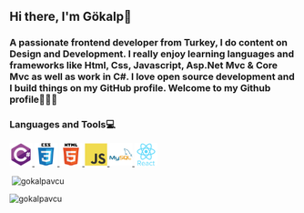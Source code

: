  ## Hi there, I'm Gökalp👋 
<h3 align="left">A passionate frontend developer from Turkey, I do content on Design and Development. I really enjoy learning languages and frameworks like Html, Css, Javascript, Asp.Net Mvc & Core Mvc as well as work in C#. I love open source development and I build things on my GitHub profile. Welcome to my Github profile👩🏻‍💻</h3>

<h3 align="left">Languages and Tools💻</h3>
<p align="left"> <a href="https://www.w3schools.com/cs/" target="_blank"> <img src="https://raw.githubusercontent.com/devicons/devicon/master/icons/csharp/csharp-original.svg" alt="csharp" width="40" height="40"/> </a> <a href="https://www.w3schools.com/css/" target="_blank"> <img src="https://raw.githubusercontent.com/devicons/devicon/master/icons/css3/css3-original-wordmark.svg" alt="css3" width="40" height="40"/> </a> <a href="https://www.w3.org/html/" target="_blank"> <img src="https://raw.githubusercontent.com/devicons/devicon/master/icons/html5/html5-original-wordmark.svg" alt="html5" width="40" height="40"/> </a> <a href="https://developer.mozilla.org/en-US/docs/Web/JavaScript" target="_blank"> <img src="https://raw.githubusercontent.com/devicons/devicon/master/icons/javascript/javascript-original.svg" alt="javascript" width="40" height="40"/> </a> <a href="https://www.mysql.com/" target="_blank"> <img src="https://raw.githubusercontent.com/devicons/devicon/master/icons/mysql/mysql-original-wordmark.svg" alt="mysql" width="40" height="40"/> </a> <a href="https://reactjs.org/" target="_blank"> <img src="https://raw.githubusercontent.com/devicons/devicon/master/icons/react/react-original-wordmark.svg" alt="react" width="40" height="40"/> </a> </p>

<p>&nbsp;<img align="center" src="https://github-readme-stats.vercel.app/api?username=gokalpavcu&show_icons=true&locale=en" alt="gokalpavcu" /></p>
<p><img align="left" src="https://github-readme-stats.vercel.app/api/top-langs?username=gokalpavcu&show_icons=true&locale=en&layout=compact" alt="gokalpavcu" /></p>






